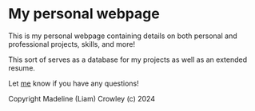 # My personal webpage

This is my personal webpage containing details on both personal and
professional projects, skills, and more!

This sort of serves as a database for my projects as well as an
extended resume.

Let [me](mailto:maddiesgithubaddress@gmail.com) know if you have any questions!

Copyright Madeline (Liam) Crowley (c) 2024
